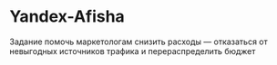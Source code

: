 # Yandex-Afisha
Задание помочь маркетологам снизить расходы — отказаться от невыгодных источников трафика и перераспределить бюджет
